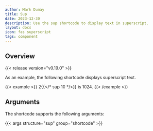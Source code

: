 ```yaml
---
author: Mark Dumay
title: Sup
date: 2023-12-30
description: Use the sup shortcode to display text in superscript.
layout: docs
icon: fas superscript
tags: component
---
```


## Overview

{{< release version="v0.19.0" >}}

As an example, the following shortcode displays superscript text.

<!-- markdownlint-disable MD037 -->
{{< example >}}
2{{</* sup 10 */>}} is 1024.
{{< /example >}}
<!-- markdownlint-enable MD037 -->

## Arguments

The shortcode supports the following arguments:

{{< args structure="sup" group="shortcode" >}}
